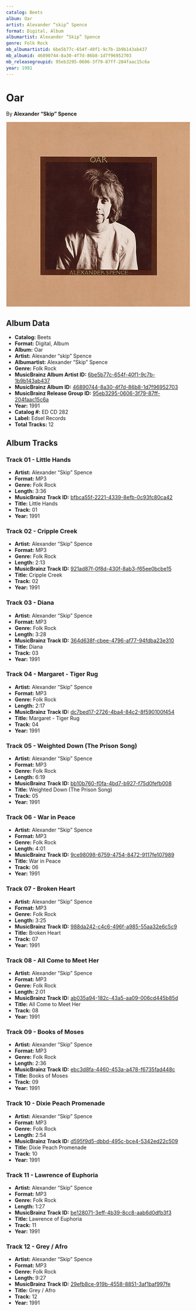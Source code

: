 ```yaml
---
catalog: Beets
album: Oar
artist: Alexander “skip” Spence
format: Digital, Album
albumartist: Alexander “Skip” Spence
genre: Folk Rock
mb_albumartistid: 6be5b77c-654f-40f1-9c7b-1b9b143ab437
mb_albumid: 46890744-8a30-4f7d-86b8-1d7f96952703
mb_releasegroupid: 95eb3295-0606-3f79-87ff-204faac15c6a
year: 1991
---
```


# Oar

By **Alexander “Skip” Spence**

![](../../assets/beetscovers/Alexander_“skip”_Spence-Oar.jpg)

## Album Data

- **Catalog:** Beets
- **Format:** Digital, Album
- **Album:** Oar
- **Artist:** Alexander “skip” Spence
- **Albumartist:** Alexander “Skip” Spence
- **Genre:** Folk Rock
- **MusicBrainz Album Artist ID:** [6be5b77c-654f-40f1-9c7b-1b9b143ab437](https://musicbrainz.org/artist/6be5b77c-654f-40f1-9c7b-1b9b143ab437)
- **MusicBrainz Album ID:** [46890744-8a30-4f7d-86b8-1d7f96952703](https://musicbrainz.org/release/46890744-8a30-4f7d-86b8-1d7f96952703)
- **MusicBrainz Release Group ID:** [95eb3295-0606-3f79-87ff-204faac15c6a](https://musicbrainz.org/release-group/95eb3295-0606-3f79-87ff-204faac15c6a)
- **Year:** 1991
- **Catalog #:** ED CD 282
- **Label:** Edsel Records
- **Total Tracks:** 12

## Album Tracks

### Track 01 - Little Hands

- **Artist:** Alexander “Skip” Spence
- **Format:** MP3
- **Genre:** Folk Rock
- **Length:** 3:36
- **MusicBrainz Track ID:** [bfbca55f-2221-4339-8efb-0c93fc80ca42](https://musicbrainz.org/recording/bfbca55f-2221-4339-8efb-0c93fc80ca42)
- **Title:** Little Hands
- **Track:** 01
- **Year:** 1991

### Track 02 - Cripple Creek

- **Artist:** Alexander “Skip” Spence
- **Format:** MP3
- **Genre:** Folk Rock
- **Length:** 2:13
- **MusicBrainz Track ID:** [921ad87f-0f8d-430f-8ab3-f65ee0bcbe15](https://musicbrainz.org/recording/921ad87f-0f8d-430f-8ab3-f65ee0bcbe15)
- **Title:** Cripple Creek
- **Track:** 02
- **Year:** 1991

### Track 03 - Diana

- **Artist:** Alexander “Skip” Spence
- **Format:** MP3
- **Genre:** Folk Rock
- **Length:** 3:28
- **MusicBrainz Track ID:** [364d638f-cbee-4796-af77-94fdba23e310](https://musicbrainz.org/recording/364d638f-cbee-4796-af77-94fdba23e310)
- **Title:** Diana
- **Track:** 03
- **Year:** 1991

### Track 04 - Margaret - Tiger Rug

- **Artist:** Alexander “Skip” Spence
- **Format:** MP3
- **Genre:** Folk Rock
- **Length:** 2:17
- **MusicBrainz Track ID:** [dc7bed17-2726-4ba4-84c2-8f590100f454](https://musicbrainz.org/recording/dc7bed17-2726-4ba4-84c2-8f590100f454)
- **Title:** Margaret - Tiger Rug
- **Track:** 04
- **Year:** 1991

### Track 05 - Weighted Down (The Prison Song)

- **Artist:** Alexander “Skip” Spence
- **Format:** MP3
- **Genre:** Folk Rock
- **Length:** 6:19
- **MusicBrainz Track ID:** [bb10b760-f0fa-4bd7-b927-f75d0fefb008](https://musicbrainz.org/recording/bb10b760-f0fa-4bd7-b927-f75d0fefb008)
- **Title:** Weighted Down (The Prison Song)
- **Track:** 05
- **Year:** 1991

### Track 06 - War in Peace

- **Artist:** Alexander “Skip” Spence
- **Format:** MP3
- **Genre:** Folk Rock
- **Length:** 4:01
- **MusicBrainz Track ID:** [9ce98098-6759-4754-8472-9117fe107989](https://musicbrainz.org/recording/9ce98098-6759-4754-8472-9117fe107989)
- **Title:** War in Peace
- **Track:** 06
- **Year:** 1991

### Track 07 - Broken Heart

- **Artist:** Alexander “Skip” Spence
- **Format:** MP3
- **Genre:** Folk Rock
- **Length:** 3:25
- **MusicBrainz Track ID:** [988da242-c4c6-496f-a985-55aa32e6c5c9](https://musicbrainz.org/recording/988da242-c4c6-496f-a985-55aa32e6c5c9)
- **Title:** Broken Heart
- **Track:** 07
- **Year:** 1991

### Track 08 - All Come to Meet Her

- **Artist:** Alexander “Skip” Spence
- **Format:** MP3
- **Genre:** Folk Rock
- **Length:** 2:01
- **MusicBrainz Track ID:** [ab035a94-182c-43a5-aa09-006cd445b85d](https://musicbrainz.org/recording/ab035a94-182c-43a5-aa09-006cd445b85d)
- **Title:** All Come to Meet Her
- **Track:** 08
- **Year:** 1991

### Track 09 - Books of Moses

- **Artist:** Alexander “Skip” Spence
- **Format:** MP3
- **Genre:** Folk Rock
- **Length:** 2:36
- **MusicBrainz Track ID:** [ebc3d8fa-4460-453a-a478-f6735fad448c](https://musicbrainz.org/recording/ebc3d8fa-4460-453a-a478-f6735fad448c)
- **Title:** Books of Moses
- **Track:** 09
- **Year:** 1991

### Track 10 - Dixie Peach Promenade

- **Artist:** Alexander “Skip” Spence
- **Format:** MP3
- **Genre:** Folk Rock
- **Length:** 2:54
- **MusicBrainz Track ID:** [d595f9d5-dbbd-495c-bce4-5342ed22c509](https://musicbrainz.org/recording/d595f9d5-dbbd-495c-bce4-5342ed22c509)
- **Title:** Dixie Peach Promenade
- **Track:** 10
- **Year:** 1991

### Track 11 - Lawrence of Euphoria

- **Artist:** Alexander “Skip” Spence
- **Format:** MP3
- **Genre:** Folk Rock
- **Length:** 1:27
- **MusicBrainz Track ID:** [be128071-3eff-4b39-8cc8-aab6d0dfb3f3](https://musicbrainz.org/recording/be128071-3eff-4b39-8cc8-aab6d0dfb3f3)
- **Title:** Lawrence of Euphoria
- **Track:** 11
- **Year:** 1991

### Track 12 - Grey / Afro

- **Artist:** Alexander “Skip” Spence
- **Format:** MP3
- **Genre:** Folk Rock
- **Length:** 9:27
- **MusicBrainz Track ID:** [29efb8ce-919b-4558-8851-3af1baf997fe](https://musicbrainz.org/recording/29efb8ce-919b-4558-8851-3af1baf997fe)
- **Title:** Grey / Afro
- **Track:** 12
- **Year:** 1991

